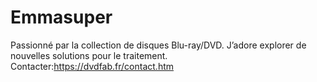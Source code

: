 # Emmasuper
Passionné par la collection de disques Blu-ray/DVD. J’adore explorer de nouvelles solutions pour le traitement. Contacter:https://dvdfab.fr/contact.htm
